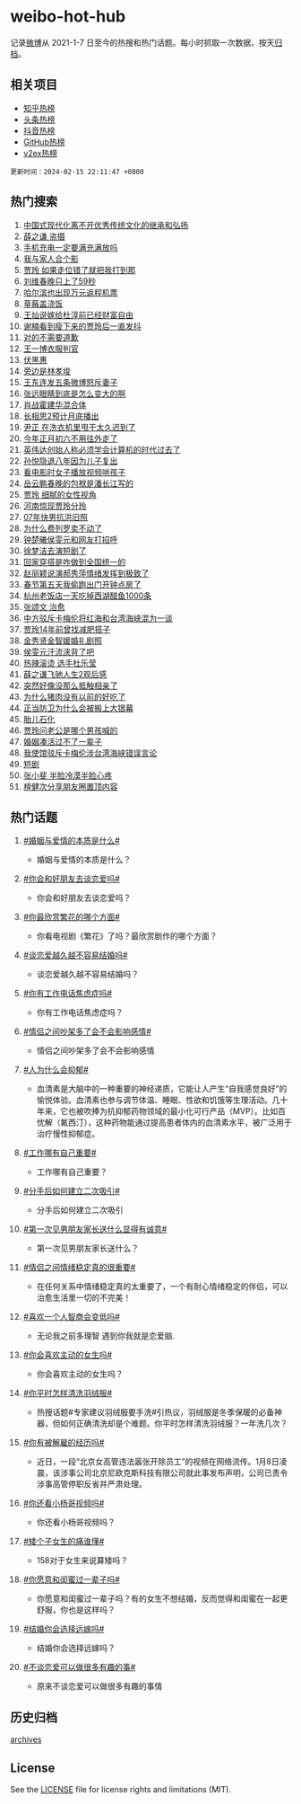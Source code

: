 # weibo-hot-hub

记录[微博](https://www.weibo.com)从 2021-1-7 日至今的热搜和热门话题。每小时抓取一次数据，按天[归档](archives)。

## 相关项目

- [知乎热榜](https://github.com/lonnyzhang423/zhihu-hot-hub)
- [头条热榜](https://github.com/lonnyzhang423/toutiao-hot-hub)
- [抖音热榜](https://github.com/lonnyzhang423/douyin-hot-hub)
- [GitHub热榜](https://github.com/lonnyzhang423/github-hot-hub)
- [v2ex热榜](https://github.com/lonnyzhang423/v2ex-hot-hub)


`更新时间：2024-02-15 22:11:47 +0800`

## 热门搜索

1. [中国式现代化离不开优秀传统文化的继承和弘扬](https://m.weibo.cn/search?containerid=100103type%3D1%26t%3D10%26q%3D%23%E4%B8%AD%E5%9B%BD%E5%BC%8F%E7%8E%B0%E4%BB%A3%E5%8C%96%E7%A6%BB%E4%B8%8D%E5%BC%80%E4%BC%98%E7%A7%80%E4%BC%A0%E7%BB%9F%E6%96%87%E5%8C%96%E7%9A%84%E7%BB%A7%E6%89%BF%E5%92%8C%E5%BC%98%E6%89%AC%23&stream_entry_id=51&isnewpage=1&extparam=seat%3D1%26pos%3D0%26dgr%3D0%26filter_type%3Drealtimehot%26c_type%3D51%26stream_entry_id%3D51%26cate%3D10103%26q%3D%2523%25E4%25B8%25AD%25E5%259B%25BD%25E5%25BC%258F%25E7%258E%25B0%25E4%25BB%25A3%25E5%258C%2596%25E7%25A6%25BB%25E4%25B8%258D%25E5%25BC%2580%25E4%25BC%2598%25E7%25A7%2580%25E4%25BC%25A0%25E7%25BB%259F%25E6%2596%2587%25E5%258C%2596%25E7%259A%2584%25E7%25BB%25A7%25E6%2589%25BF%25E5%2592%258C%25E5%25BC%2598%25E6%2589%25AC%2523%26display_time%3D1708006306%26pre_seqid%3D170800630633603275463)
1. [薛之谦 盗摄](https://m.weibo.cn/search?containerid=100103type%3D1%26t%3D10%26q%3D%E8%96%9B%E4%B9%8B%E8%B0%A6+%E7%9B%97%E6%91%84&stream_entry_id=31&isnewpage=1&extparam=seat%3D1%26band_rank%3D1%26filter_type%3Drealtimehot%26c_type%3D31%26realpos%3D1%26cate%3D5001%26lcate%3D5001%26flag%3D1%26dgr%3D0%26q%3D%25E8%2596%259B%25E4%25B9%258B%25E8%25B0%25A6%2520%25E7%259B%2597%25E6%2591%2584%26stream_entry_id%3D31%26pos%3D0%26display_time%3D1708006306%26pre_seqid%3D170800630633603275463)
1. [手机充电一定要满充满放吗](https://m.weibo.cn/search?containerid=100103type%3D1%26t%3D10%26q%3D%23%E6%89%8B%E6%9C%BA%E5%85%85%E7%94%B5%E4%B8%80%E5%AE%9A%E8%A6%81%E6%BB%A1%E5%85%85%E6%BB%A1%E6%94%BE%E5%90%97%23&stream_entry_id=31&isnewpage=1&extparam=seat%3D1%26band_rank%3D2%26filter_type%3Drealtimehot%26c_type%3D31%26realpos%3D2%26cate%3D5001%26lcate%3D5001%26flag%3D2%26dgr%3D0%26q%3D%2523%25E6%2589%258B%25E6%259C%25BA%25E5%2585%2585%25E7%2594%25B5%25E4%25B8%2580%25E5%25AE%259A%25E8%25A6%2581%25E6%25BB%25A1%25E5%2585%2585%25E6%25BB%25A1%25E6%2594%25BE%25E5%2590%2597%2523%26stream_entry_id%3D31%26pos%3D1%26display_time%3D1708006306%26pre_seqid%3D170800630633603275463)
1. [我与家人合个影](https://m.weibo.cn/search?containerid=100103type%3D1%26t%3D10%26q%3D%23%E6%88%91%E4%B8%8E%E5%AE%B6%E4%BA%BA%E5%90%88%E4%B8%AA%E5%BD%B1%23&stream_entry_id=31&isnewpage=1&extparam=seat%3D1%26band_rank%3D3%26filter_type%3Drealtimehot%26c_type%3D31%26realpos%3D3%26cate%3D5001%26lcate%3D5001%26flag%3D0%26dgr%3D0%26q%3D%2523%25E6%2588%2591%25E4%25B8%258E%25E5%25AE%25B6%25E4%25BA%25BA%25E5%2590%2588%25E4%25B8%25AA%25E5%25BD%25B1%2523%26stream_entry_id%3D31%26pos%3D2%26display_time%3D1708006306%26pre_seqid%3D170800630633603275463)
1. [贾玲 如果走位错了就把我打到那](https://m.weibo.cn/search?containerid=100103type%3D1%26t%3D10%26q%3D%E8%B4%BE%E7%8E%B2+%E5%A6%82%E6%9E%9C%E8%B5%B0%E4%BD%8D%E9%94%99%E4%BA%86%E5%B0%B1%E6%8A%8A%E6%88%91%E6%89%93%E5%88%B0%E9%82%A3&stream_entry_id=31&isnewpage=1&extparam=seat%3D1%26band_rank%3D4%26filter_type%3Drealtimehot%26c_type%3D31%26realpos%3D4%26cate%3D5001%26lcate%3D5001%26flag%3D2%26dgr%3D0%26q%3D%25E8%25B4%25BE%25E7%258E%25B2%2520%25E5%25A6%2582%25E6%259E%259C%25E8%25B5%25B0%25E4%25BD%258D%25E9%2594%2599%25E4%25BA%2586%25E5%25B0%25B1%25E6%258A%258A%25E6%2588%2591%25E6%2589%2593%25E5%2588%25B0%25E9%2582%25A3%26stream_entry_id%3D31%26pos%3D3%26display_time%3D1708006306%26pre_seqid%3D170800630633603275463)
1. [刘维春晚只上了59秒](https://m.weibo.cn/search?containerid=100103type%3D1%26t%3D10%26q%3D%23%E5%88%98%E7%BB%B4%E6%98%A5%E6%99%9A%E5%8F%AA%E4%B8%8A%E4%BA%8659%E7%A7%92%23&stream_entry_id=31&isnewpage=1&extparam=seat%3D1%26band_rank%3D5%26filter_type%3Drealtimehot%26c_type%3D31%26realpos%3D5%26cate%3D5001%26lcate%3D5001%26flag%3D1%26dgr%3D0%26q%3D%2523%25E5%2588%2598%25E7%25BB%25B4%25E6%2598%25A5%25E6%2599%259A%25E5%258F%25AA%25E4%25B8%258A%25E4%25BA%258659%25E7%25A7%2592%2523%26stream_entry_id%3D31%26pos%3D4%26display_time%3D1708006306%26pre_seqid%3D170800630633603275463)
1. [哈尔滨也出现万元返程机票](https://m.weibo.cn/search?containerid=100103type%3D1%26t%3D10%26q%3D%23%E5%93%88%E5%B0%94%E6%BB%A8%E4%B9%9F%E5%87%BA%E7%8E%B0%E4%B8%87%E5%85%83%E8%BF%94%E7%A8%8B%E6%9C%BA%E7%A5%A8%23&stream_entry_id=31&isnewpage=1&extparam=seat%3D1%26band_rank%3D6%26filter_type%3Drealtimehot%26c_type%3D31%26realpos%3D6%26cate%3D5001%26lcate%3D5001%26flag%3D1%26dgr%3D0%26q%3D%2523%25E5%2593%2588%25E5%25B0%2594%25E6%25BB%25A8%25E4%25B9%259F%25E5%2587%25BA%25E7%258E%25B0%25E4%25B8%2587%25E5%2585%2583%25E8%25BF%2594%25E7%25A8%258B%25E6%259C%25BA%25E7%25A5%25A8%2523%26stream_entry_id%3D31%26pos%3D5%26display_time%3D1708006306%26pre_seqid%3D170800630633603275463)
1. [草莓盖浇饭](https://m.weibo.cn/search?containerid=100103type%3D1%26t%3D10%26q%3D%E8%8D%89%E8%8E%93%E7%9B%96%E6%B5%87%E9%A5%AD&stream_entry_id=31&isnewpage=1&extparam=seat%3D1%26band_rank%3D7%26filter_type%3Drealtimehot%26c_type%3D31%26realpos%3D7%26cate%3D5001%26lcate%3D5001%26flag%3D1%26dgr%3D0%26q%3D%25E8%258D%2589%25E8%258E%2593%25E7%259B%2596%25E6%25B5%2587%25E9%25A5%25AD%26stream_entry_id%3D31%26pos%3D6%26display_time%3D1708006306%26pre_seqid%3D170800630633603275463)
1. [王灿说嫁给杜淳前已经财富自由](https://m.weibo.cn/search?containerid=100103type%3D1%26t%3D10%26q%3D%23%E7%8E%8B%E7%81%BF%E8%AF%B4%E5%AB%81%E7%BB%99%E6%9D%9C%E6%B7%B3%E5%89%8D%E5%B7%B2%E7%BB%8F%E8%B4%A2%E5%AF%8C%E8%87%AA%E7%94%B1%23&stream_entry_id=31&isnewpage=1&extparam=seat%3D1%26band_rank%3D8%26filter_type%3Drealtimehot%26c_type%3D31%26realpos%3D8%26cate%3D5001%26lcate%3D5001%26flag%3D2%26dgr%3D0%26q%3D%2523%25E7%258E%258B%25E7%2581%25BF%25E8%25AF%25B4%25E5%25AB%2581%25E7%25BB%2599%25E6%259D%259C%25E6%25B7%25B3%25E5%2589%258D%25E5%25B7%25B2%25E7%25BB%258F%25E8%25B4%25A2%25E5%25AF%258C%25E8%2587%25AA%25E7%2594%25B1%2523%26stream_entry_id%3D31%26pos%3D7%26display_time%3D1708006306%26pre_seqid%3D170800630633603275463)
1. [谢楠看到瘦下来的贾玲后一直发抖](https://m.weibo.cn/search?containerid=100103type%3D1%26t%3D10%26q%3D%23%E8%B0%A2%E6%A5%A0%E7%9C%8B%E5%88%B0%E7%98%A6%E4%B8%8B%E6%9D%A5%E7%9A%84%E8%B4%BE%E7%8E%B2%E5%90%8E%E4%B8%80%E7%9B%B4%E5%8F%91%E6%8A%96%23&stream_entry_id=31&isnewpage=1&extparam=seat%3D1%26band_rank%3D9%26filter_type%3Drealtimehot%26c_type%3D31%26realpos%3D9%26cate%3D5001%26lcate%3D5001%26flag%3D2%26dgr%3D0%26q%3D%2523%25E8%25B0%25A2%25E6%25A5%25A0%25E7%259C%258B%25E5%2588%25B0%25E7%2598%25A6%25E4%25B8%258B%25E6%259D%25A5%25E7%259A%2584%25E8%25B4%25BE%25E7%258E%25B2%25E5%2590%258E%25E4%25B8%2580%25E7%259B%25B4%25E5%258F%2591%25E6%258A%2596%2523%26stream_entry_id%3D31%26pos%3D8%26display_time%3D1708006306%26pre_seqid%3D170800630633603275463)
1. [对的不需要道歉](https://m.weibo.cn/search?containerid=100103type%3D1%26t%3D10%26q%3D%E5%AF%B9%E7%9A%84%E4%B8%8D%E9%9C%80%E8%A6%81%E9%81%93%E6%AD%89&stream_entry_id=31&isnewpage=1&extparam=seat%3D1%26band_rank%3D10%26filter_type%3Drealtimehot%26c_type%3D31%26realpos%3D10%26cate%3D5001%26lcate%3D5001%26flag%3D2%26dgr%3D0%26q%3D%25E5%25AF%25B9%25E7%259A%2584%25E4%25B8%258D%25E9%259C%2580%25E8%25A6%2581%25E9%2581%2593%25E6%25AD%2589%26stream_entry_id%3D31%26pos%3D9%26display_time%3D1708006306%26pre_seqid%3D170800630633603275463)
1. [王一博衣服判官](https://m.weibo.cn/search?containerid=100103type%3D1%26t%3D10%26q%3D%E7%8E%8B%E4%B8%80%E5%8D%9A%E8%A1%A3%E6%9C%8D%E5%88%A4%E5%AE%98&stream_entry_id=31&isnewpage=1&extparam=seat%3D1%26band_rank%3D11%26filter_type%3Drealtimehot%26c_type%3D31%26realpos%3D11%26cate%3D5001%26lcate%3D5001%26flag%3D1%26dgr%3D0%26q%3D%25E7%258E%258B%25E4%25B8%2580%25E5%258D%259A%25E8%25A1%25A3%25E6%259C%258D%25E5%2588%25A4%25E5%25AE%2598%26stream_entry_id%3D31%26pos%3D10%26display_time%3D1708006306%26pre_seqid%3D170800630633603275463)
1. [伏黑惠](https://m.weibo.cn/search?containerid=100103type%3D1%26t%3D10%26q%3D%E4%BC%8F%E9%BB%91%E6%83%A0&stream_entry_id=31&isnewpage=1&extparam=seat%3D1%26band_rank%3D12%26filter_type%3Drealtimehot%26c_type%3D31%26realpos%3D12%26cate%3D5001%26lcate%3D5001%26flag%3D0%26dgr%3D0%26q%3D%25E4%25BC%258F%25E9%25BB%2591%25E6%2583%25A0%26stream_entry_id%3D31%26pos%3D11%26display_time%3D1708006306%26pre_seqid%3D170800630633603275463)
1. [旁边是林孝埈](https://m.weibo.cn/search?containerid=100103type%3D1%26t%3D10%26q%3D%E6%97%81%E8%BE%B9%E6%98%AF%E6%9E%97%E5%AD%9D%E5%9F%88&stream_entry_id=31&isnewpage=1&extparam=seat%3D1%26band_rank%3D13%26filter_type%3Drealtimehot%26c_type%3D31%26realpos%3D13%26cate%3D5001%26lcate%3D5001%26flag%3D1%26dgr%3D0%26q%3D%25E6%2597%2581%25E8%25BE%25B9%25E6%2598%25AF%25E6%259E%2597%25E5%25AD%259D%25E5%259F%2588%26stream_entry_id%3D31%26pos%3D12%26display_time%3D1708006306%26pre_seqid%3D170800630633603275463)
1. [王东连发五条微博怒斥妻子](https://m.weibo.cn/search?containerid=100103type%3D1%26t%3D10%26q%3D%23%E7%8E%8B%E4%B8%9C%E8%BF%9E%E5%8F%91%E4%BA%94%E6%9D%A1%E5%BE%AE%E5%8D%9A%E6%80%92%E6%96%A5%E5%A6%BB%E5%AD%90%23&stream_entry_id=31&isnewpage=1&extparam=seat%3D1%26band_rank%3D14%26filter_type%3Drealtimehot%26c_type%3D31%26realpos%3D14%26cate%3D5001%26lcate%3D5001%26flag%3D0%26dgr%3D0%26q%3D%2523%25E7%258E%258B%25E4%25B8%259C%25E8%25BF%259E%25E5%258F%2591%25E4%25BA%2594%25E6%259D%25A1%25E5%25BE%25AE%25E5%258D%259A%25E6%2580%2592%25E6%2596%25A5%25E5%25A6%25BB%25E5%25AD%2590%2523%26stream_entry_id%3D31%26pos%3D13%26display_time%3D1708006306%26pre_seqid%3D170800630633603275463)
1. [张远眼睛到底是怎么变大的啊](https://m.weibo.cn/search?containerid=100103type%3D1%26t%3D10%26q%3D%23%E5%BC%A0%E8%BF%9C%E7%9C%BC%E7%9D%9B%E5%88%B0%E5%BA%95%E6%98%AF%E6%80%8E%E4%B9%88%E5%8F%98%E5%A4%A7%E7%9A%84%E5%95%8A%23&stream_entry_id=31&isnewpage=1&extparam=seat%3D1%26band_rank%3D15%26filter_type%3Drealtimehot%26c_type%3D31%26realpos%3D15%26cate%3D5001%26lcate%3D5001%26flag%3D0%26dgr%3D0%26q%3D%2523%25E5%25BC%25A0%25E8%25BF%259C%25E7%259C%25BC%25E7%259D%259B%25E5%2588%25B0%25E5%25BA%2595%25E6%2598%25AF%25E6%2580%258E%25E4%25B9%2588%25E5%258F%2598%25E5%25A4%25A7%25E7%259A%2584%25E5%2595%258A%2523%26stream_entry_id%3D31%26pos%3D14%26display_time%3D1708006306%26pre_seqid%3D170800630633603275463)
1. [肖战霍建华混合体](https://m.weibo.cn/search?containerid=100103type%3D1%26t%3D10%26q%3D%E8%82%96%E6%88%98%E9%9C%8D%E5%BB%BA%E5%8D%8E%E6%B7%B7%E5%90%88%E4%BD%93&stream_entry_id=31&isnewpage=1&extparam=seat%3D1%26band_rank%3D16%26filter_type%3Drealtimehot%26c_type%3D31%26realpos%3D16%26cate%3D5001%26lcate%3D5001%26flag%3D0%26dgr%3D0%26q%3D%25E8%2582%2596%25E6%2588%2598%25E9%259C%258D%25E5%25BB%25BA%25E5%258D%258E%25E6%25B7%25B7%25E5%2590%2588%25E4%25BD%2593%26stream_entry_id%3D31%26pos%3D15%26display_time%3D1708006306%26pre_seqid%3D170800630633603275463)
1. [长相思2预计月底播出](https://m.weibo.cn/search?containerid=100103type%3D1%26t%3D10%26q%3D%23%E9%95%BF%E7%9B%B8%E6%80%9D2%E9%A2%84%E8%AE%A1%E6%9C%88%E5%BA%95%E6%92%AD%E5%87%BA%23&stream_entry_id=31&isnewpage=1&extparam=seat%3D1%26band_rank%3D17%26filter_type%3Drealtimehot%26c_type%3D31%26realpos%3D17%26cate%3D5001%26lcate%3D5001%26flag%3D0%26dgr%3D0%26q%3D%2523%25E9%2595%25BF%25E7%259B%25B8%25E6%2580%259D2%25E9%25A2%2584%25E8%25AE%25A1%25E6%259C%2588%25E5%25BA%2595%25E6%2592%25AD%25E5%2587%25BA%2523%26stream_entry_id%3D31%26pos%3D16%26display_time%3D1708006306%26pre_seqid%3D170800630633603275463)
1. [尹正 在洗衣机里甩干太久迟到了](https://m.weibo.cn/search?containerid=100103type%3D1%26t%3D10%26q%3D%E5%B0%B9%E6%AD%A3+%E5%9C%A8%E6%B4%97%E8%A1%A3%E6%9C%BA%E9%87%8C%E7%94%A9%E5%B9%B2%E5%A4%AA%E4%B9%85%E8%BF%9F%E5%88%B0%E4%BA%86&stream_entry_id=31&isnewpage=1&extparam=seat%3D1%26band_rank%3D18%26filter_type%3Drealtimehot%26c_type%3D31%26realpos%3D18%26cate%3D5001%26lcate%3D5001%26flag%3D1%26dgr%3D0%26q%3D%25E5%25B0%25B9%25E6%25AD%25A3%2520%25E5%259C%25A8%25E6%25B4%2597%25E8%25A1%25A3%25E6%259C%25BA%25E9%2587%258C%25E7%2594%25A9%25E5%25B9%25B2%25E5%25A4%25AA%25E4%25B9%2585%25E8%25BF%259F%25E5%2588%25B0%25E4%25BA%2586%26stream_entry_id%3D31%26pos%3D17%26display_time%3D1708006306%26pre_seqid%3D170800630633603275463)
1. [今年正月初六不用往外走了](https://m.weibo.cn/search?containerid=100103type%3D1%26t%3D10%26q%3D%23%E4%BB%8A%E5%B9%B4%E6%AD%A3%E6%9C%88%E5%88%9D%E5%85%AD%E4%B8%8D%E7%94%A8%E5%BE%80%E5%A4%96%E8%B5%B0%E4%BA%86%23&stream_entry_id=31&isnewpage=1&extparam=seat%3D1%26band_rank%3D19%26filter_type%3Drealtimehot%26c_type%3D31%26realpos%3D19%26cate%3D5001%26lcate%3D5001%26flag%3D32768%26dgr%3D0%26q%3D%2523%25E4%25BB%258A%25E5%25B9%25B4%25E6%25AD%25A3%25E6%259C%2588%25E5%2588%259D%25E5%2585%25AD%25E4%25B8%258D%25E7%2594%25A8%25E5%25BE%2580%25E5%25A4%2596%25E8%25B5%25B0%25E4%25BA%2586%2523%26stream_entry_id%3D31%26pos%3D18%26display_time%3D1708006306%26pre_seqid%3D170800630633603275463)
1. [英伟达创始人称必须学会计算机的时代过去了](https://m.weibo.cn/search?containerid=100103type%3D1%26t%3D10%26q%3D%23%E8%8B%B1%E4%BC%9F%E8%BE%BE%E5%88%9B%E5%A7%8B%E4%BA%BA%E7%A7%B0%E5%BF%85%E9%A1%BB%E5%AD%A6%E4%BC%9A%E8%AE%A1%E7%AE%97%E6%9C%BA%E7%9A%84%E6%97%B6%E4%BB%A3%E8%BF%87%E5%8E%BB%E4%BA%86%23&stream_entry_id=31&isnewpage=1&extparam=seat%3D1%26band_rank%3D20%26filter_type%3Drealtimehot%26c_type%3D31%26realpos%3D20%26cate%3D5001%26lcate%3D5001%26flag%3D0%26dgr%3D0%26q%3D%2523%25E8%258B%25B1%25E4%25BC%259F%25E8%25BE%25BE%25E5%2588%259B%25E5%25A7%258B%25E4%25BA%25BA%25E7%25A7%25B0%25E5%25BF%2585%25E9%25A1%25BB%25E5%25AD%25A6%25E4%25BC%259A%25E8%25AE%25A1%25E7%25AE%2597%25E6%259C%25BA%25E7%259A%2584%25E6%2597%25B6%25E4%25BB%25A3%25E8%25BF%2587%25E5%258E%25BB%25E4%25BA%2586%2523%26stream_entry_id%3D31%26pos%3D19%26display_time%3D1708006306%26pre_seqid%3D170800630633603275463)
1. [孙悦隐退八年因为儿子复出](https://m.weibo.cn/search?containerid=100103type%3D1%26t%3D10%26q%3D%23%E5%AD%99%E6%82%A6%E9%9A%90%E9%80%80%E5%85%AB%E5%B9%B4%E5%9B%A0%E4%B8%BA%E5%84%BF%E5%AD%90%E5%A4%8D%E5%87%BA%23&stream_entry_id=31&isnewpage=1&extparam=seat%3D1%26band_rank%3D21%26filter_type%3Drealtimehot%26c_type%3D31%26realpos%3D21%26cate%3D5001%26lcate%3D5001%26flag%3D1%26dgr%3D0%26q%3D%2523%25E5%25AD%2599%25E6%2582%25A6%25E9%259A%2590%25E9%2580%2580%25E5%2585%25AB%25E5%25B9%25B4%25E5%259B%25A0%25E4%25B8%25BA%25E5%2584%25BF%25E5%25AD%2590%25E5%25A4%258D%25E5%2587%25BA%2523%26stream_entry_id%3D31%26pos%3D20%26display_time%3D1708006306%26pre_seqid%3D170800630633603275463)
1. [看电影时女子播放视频哄孩子](https://m.weibo.cn/search?containerid=100103type%3D1%26t%3D10%26q%3D%23%E7%9C%8B%E7%94%B5%E5%BD%B1%E6%97%B6%E5%A5%B3%E5%AD%90%E6%92%AD%E6%94%BE%E8%A7%86%E9%A2%91%E5%93%84%E5%AD%A9%E5%AD%90%23&stream_entry_id=31&isnewpage=1&extparam=seat%3D1%26band_rank%3D22%26filter_type%3Drealtimehot%26c_type%3D31%26realpos%3D22%26cate%3D5001%26lcate%3D5001%26flag%3D1%26dgr%3D0%26q%3D%2523%25E7%259C%258B%25E7%2594%25B5%25E5%25BD%25B1%25E6%2597%25B6%25E5%25A5%25B3%25E5%25AD%2590%25E6%2592%25AD%25E6%2594%25BE%25E8%25A7%2586%25E9%25A2%2591%25E5%2593%2584%25E5%25AD%25A9%25E5%25AD%2590%2523%26stream_entry_id%3D31%26pos%3D21%26display_time%3D1708006306%26pre_seqid%3D170800630633603275463)
1. [岳云鹏春晚的包袱是潘长江写的](https://m.weibo.cn/search?containerid=100103type%3D1%26t%3D10%26q%3D%23%E5%B2%B3%E4%BA%91%E9%B9%8F%E6%98%A5%E6%99%9A%E7%9A%84%E5%8C%85%E8%A2%B1%E6%98%AF%E6%BD%98%E9%95%BF%E6%B1%9F%E5%86%99%E7%9A%84%23&stream_entry_id=31&isnewpage=1&extparam=seat%3D1%26band_rank%3D23%26filter_type%3Drealtimehot%26c_type%3D31%26realpos%3D23%26cate%3D5001%26lcate%3D5001%26flag%3D1%26dgr%3D0%26q%3D%2523%25E5%25B2%25B3%25E4%25BA%2591%25E9%25B9%258F%25E6%2598%25A5%25E6%2599%259A%25E7%259A%2584%25E5%258C%2585%25E8%25A2%25B1%25E6%2598%25AF%25E6%25BD%2598%25E9%2595%25BF%25E6%25B1%259F%25E5%2586%2599%25E7%259A%2584%2523%26stream_entry_id%3D31%26pos%3D22%26display_time%3D1708006306%26pre_seqid%3D170800630633603275463)
1. [贾玲 细腻的女性视角](https://m.weibo.cn/search?containerid=100103type%3D1%26t%3D10%26q%3D%E8%B4%BE%E7%8E%B2+%E7%BB%86%E8%85%BB%E7%9A%84%E5%A5%B3%E6%80%A7%E8%A7%86%E8%A7%92&stream_entry_id=31&isnewpage=1&extparam=seat%3D1%26band_rank%3D24%26filter_type%3Drealtimehot%26c_type%3D31%26realpos%3D24%26cate%3D5001%26lcate%3D5001%26flag%3D0%26dgr%3D0%26q%3D%25E8%25B4%25BE%25E7%258E%25B2%2520%25E7%25BB%2586%25E8%2585%25BB%25E7%259A%2584%25E5%25A5%25B3%25E6%2580%25A7%25E8%25A7%2586%25E8%25A7%2592%26stream_entry_id%3D31%26pos%3D23%26display_time%3D1708006306%26pre_seqid%3D170800630633603275463)
1. [河南惊现贾玲分玲](https://m.weibo.cn/search?containerid=100103type%3D1%26t%3D10%26q%3D%23%E6%B2%B3%E5%8D%97%E6%83%8A%E7%8E%B0%E8%B4%BE%E7%8E%B2%E5%88%86%E7%8E%B2%23&stream_entry_id=31&isnewpage=1&extparam=seat%3D1%26band_rank%3D25%26filter_type%3Drealtimehot%26c_type%3D31%26realpos%3D25%26cate%3D5001%26lcate%3D5001%26flag%3D0%26dgr%3D0%26q%3D%2523%25E6%25B2%25B3%25E5%258D%2597%25E6%2583%258A%25E7%258E%25B0%25E8%25B4%25BE%25E7%258E%25B2%25E5%2588%2586%25E7%258E%25B2%2523%26stream_entry_id%3D31%26pos%3D24%26display_time%3D1708006306%26pre_seqid%3D170800630633603275463)
1. [07年快男抗洪旧照](https://m.weibo.cn/search?containerid=100103type%3D1%26t%3D10%26q%3D07%E5%B9%B4%E5%BF%AB%E7%94%B7%E6%8A%97%E6%B4%AA%E6%97%A7%E7%85%A7&stream_entry_id=31&isnewpage=1&extparam=seat%3D1%26band_rank%3D26%26filter_type%3Drealtimehot%26c_type%3D31%26realpos%3D26%26cate%3D5001%26lcate%3D5001%26flag%3D0%26dgr%3D0%26q%3D07%25E5%25B9%25B4%25E5%25BF%25AB%25E7%2594%25B7%25E6%258A%2597%25E6%25B4%25AA%25E6%2597%25A7%25E7%2585%25A7%26stream_entry_id%3D31%26pos%3D25%26display_time%3D1708006306%26pre_seqid%3D170800630633603275463)
1. [为什么费列罗卖不动了](https://m.weibo.cn/search?containerid=100103type%3D1%26t%3D10%26q%3D%23%E4%B8%BA%E4%BB%80%E4%B9%88%E8%B4%B9%E5%88%97%E7%BD%97%E5%8D%96%E4%B8%8D%E5%8A%A8%E4%BA%86%23&stream_entry_id=31&isnewpage=1&extparam=seat%3D1%26band_rank%3D27%26filter_type%3Drealtimehot%26c_type%3D31%26realpos%3D27%26cate%3D5001%26lcate%3D5001%26flag%3D1%26dgr%3D0%26q%3D%2523%25E4%25B8%25BA%25E4%25BB%2580%25E4%25B9%2588%25E8%25B4%25B9%25E5%2588%2597%25E7%25BD%2597%25E5%258D%2596%25E4%25B8%258D%25E5%258A%25A8%25E4%25BA%2586%2523%26stream_entry_id%3D31%26pos%3D26%26display_time%3D1708006306%26pre_seqid%3D170800630633603275463)
1. [钟楚曦侯雯元和网友打招呼](https://m.weibo.cn/search?containerid=100103type%3D1%26t%3D10%26q%3D%23%E9%92%9F%E6%A5%9A%E6%9B%A6%E4%BE%AF%E9%9B%AF%E5%85%83%E5%92%8C%E7%BD%91%E5%8F%8B%E6%89%93%E6%8B%9B%E5%91%BC%23&stream_entry_id=31&isnewpage=1&extparam=seat%3D1%26band_rank%3D28%26filter_type%3Drealtimehot%26c_type%3D31%26realpos%3D28%26cate%3D5001%26lcate%3D5001%26flag%3D0%26dgr%3D0%26q%3D%2523%25E9%2592%259F%25E6%25A5%259A%25E6%259B%25A6%25E4%25BE%25AF%25E9%259B%25AF%25E5%2585%2583%25E5%2592%258C%25E7%25BD%2591%25E5%258F%258B%25E6%2589%2593%25E6%258B%259B%25E5%2591%25BC%2523%26stream_entry_id%3D31%26pos%3D27%26display_time%3D1708006306%26pre_seqid%3D170800630633603275463)
1. [徐梦洁去演短剧了](https://m.weibo.cn/search?containerid=100103type%3D1%26t%3D10%26q%3D%23%E5%BE%90%E6%A2%A6%E6%B4%81%E5%8E%BB%E6%BC%94%E7%9F%AD%E5%89%A7%E4%BA%86%23&stream_entry_id=31&isnewpage=1&extparam=seat%3D1%26band_rank%3D29%26filter_type%3Drealtimehot%26c_type%3D31%26realpos%3D29%26cate%3D5001%26lcate%3D5001%26flag%3D0%26dgr%3D0%26q%3D%2523%25E5%25BE%2590%25E6%25A2%25A6%25E6%25B4%2581%25E5%258E%25BB%25E6%25BC%2594%25E7%259F%25AD%25E5%2589%25A7%25E4%25BA%2586%2523%26stream_entry_id%3D31%26pos%3D28%26display_time%3D1708006306%26pre_seqid%3D170800630633603275463)
1. [回家穿搭是咋做到全国统一的](https://m.weibo.cn/search?containerid=100103type%3D1%26t%3D10%26q%3D%23%E5%9B%9E%E5%AE%B6%E7%A9%BF%E6%90%AD%E6%98%AF%E5%92%8B%E5%81%9A%E5%88%B0%E5%85%A8%E5%9B%BD%E7%BB%9F%E4%B8%80%E7%9A%84%23&stream_entry_id=31&isnewpage=1&extparam=seat%3D1%26band_rank%3D30%26filter_type%3Drealtimehot%26c_type%3D31%26realpos%3D30%26cate%3D5001%26lcate%3D5001%26flag%3D1%26dgr%3D0%26q%3D%2523%25E5%259B%259E%25E5%25AE%25B6%25E7%25A9%25BF%25E6%2590%25AD%25E6%2598%25AF%25E5%2592%258B%25E5%2581%259A%25E5%2588%25B0%25E5%2585%25A8%25E5%259B%25BD%25E7%25BB%259F%25E4%25B8%2580%25E7%259A%2584%2523%26stream_entry_id%3D31%26pos%3D29%26display_time%3D1708006306%26pre_seqid%3D170800630633603275463)
1. [赵丽颖说演郝秀萍情绪发挥到极致了](https://m.weibo.cn/search?containerid=100103type%3D1%26t%3D10%26q%3D%23%E8%B5%B5%E4%B8%BD%E9%A2%96%E8%AF%B4%E6%BC%94%E9%83%9D%E7%A7%80%E8%90%8D%E6%83%85%E7%BB%AA%E5%8F%91%E6%8C%A5%E5%88%B0%E6%9E%81%E8%87%B4%E4%BA%86%23&stream_entry_id=31&isnewpage=1&extparam=seat%3D1%26band_rank%3D31%26filter_type%3Drealtimehot%26c_type%3D31%26realpos%3D31%26cate%3D5001%26lcate%3D5001%26flag%3D1%26dgr%3D0%26q%3D%2523%25E8%25B5%25B5%25E4%25B8%25BD%25E9%25A2%2596%25E8%25AF%25B4%25E6%25BC%2594%25E9%2583%259D%25E7%25A7%2580%25E8%2590%258D%25E6%2583%2585%25E7%25BB%25AA%25E5%258F%2591%25E6%258C%25A5%25E5%2588%25B0%25E6%259E%2581%25E8%2587%25B4%25E4%25BA%2586%2523%26stream_entry_id%3D31%26pos%3D30%26display_time%3D1708006306%26pre_seqid%3D170800630633603275463)
1. [春节第五天我偷跑出门开钟点房了](https://m.weibo.cn/search?containerid=100103type%3D1%26t%3D10%26q%3D%23%E6%98%A5%E8%8A%82%E7%AC%AC%E4%BA%94%E5%A4%A9%E6%88%91%E5%81%B7%E8%B7%91%E5%87%BA%E9%97%A8%E5%BC%80%E9%92%9F%E7%82%B9%E6%88%BF%E4%BA%86%23&stream_entry_id=31&isnewpage=1&extparam=seat%3D1%26band_rank%3D32%26filter_type%3Drealtimehot%26c_type%3D31%26realpos%3D32%26cate%3D5001%26lcate%3D5001%26flag%3D1%26dgr%3D0%26q%3D%2523%25E6%2598%25A5%25E8%258A%2582%25E7%25AC%25AC%25E4%25BA%2594%25E5%25A4%25A9%25E6%2588%2591%25E5%2581%25B7%25E8%25B7%2591%25E5%2587%25BA%25E9%2597%25A8%25E5%25BC%2580%25E9%2592%259F%25E7%2582%25B9%25E6%2588%25BF%25E4%25BA%2586%2523%26stream_entry_id%3D31%26pos%3D31%26display_time%3D1708006306%26pre_seqid%3D170800630633603275463)
1. [杭州老饭店一天吃掉西湖醋鱼1000条](https://m.weibo.cn/search?containerid=100103type%3D1%26t%3D10%26q%3D%23%E6%9D%AD%E5%B7%9E%E8%80%81%E9%A5%AD%E5%BA%97%E4%B8%80%E5%A4%A9%E5%90%83%E6%8E%89%E8%A5%BF%E6%B9%96%E9%86%8B%E9%B1%BC1000%E6%9D%A1%23&stream_entry_id=31&isnewpage=1&extparam=seat%3D1%26band_rank%3D33%26filter_type%3Drealtimehot%26c_type%3D31%26realpos%3D33%26cate%3D5001%26lcate%3D5001%26flag%3D1%26dgr%3D0%26q%3D%2523%25E6%259D%25AD%25E5%25B7%259E%25E8%2580%2581%25E9%25A5%25AD%25E5%25BA%2597%25E4%25B8%2580%25E5%25A4%25A9%25E5%2590%2583%25E6%258E%2589%25E8%25A5%25BF%25E6%25B9%2596%25E9%2586%258B%25E9%25B1%25BC1000%25E6%259D%25A1%2523%26stream_entry_id%3D31%26pos%3D32%26display_time%3D1708006306%26pre_seqid%3D170800630633603275463)
1. [张颂文 治愈](https://m.weibo.cn/search?containerid=100103type%3D1%26t%3D10%26q%3D%E5%BC%A0%E9%A2%82%E6%96%87+%E6%B2%BB%E6%84%88&stream_entry_id=31&isnewpage=1&extparam=seat%3D1%26band_rank%3D34%26filter_type%3Drealtimehot%26c_type%3D31%26realpos%3D34%26cate%3D5001%26lcate%3D5001%26flag%3D1%26dgr%3D0%26q%3D%25E5%25BC%25A0%25E9%25A2%2582%25E6%2596%2587%2520%25E6%25B2%25BB%25E6%2584%2588%26stream_entry_id%3D31%26pos%3D33%26display_time%3D1708006306%26pre_seqid%3D170800630633603275463)
1. [中方驳斥卡梅伦将红海和台湾海峡混为一谈](https://m.weibo.cn/search?containerid=100103type%3D1%26t%3D10%26q%3D%E4%B8%AD%E6%96%B9%E9%A9%B3%E6%96%A5%E5%8D%A1%E6%A2%85%E4%BC%A6%E5%B0%86%E7%BA%A2%E6%B5%B7%E5%92%8C%E5%8F%B0%E6%B9%BE%E6%B5%B7%E5%B3%A1%E6%B7%B7%E4%B8%BA%E4%B8%80%E8%B0%88&stream_entry_id=31&isnewpage=1&extparam=seat%3D1%26band_rank%3D35%26filter_type%3Drealtimehot%26c_type%3D31%26realpos%3D35%26cate%3D5001%26lcate%3D5001%26flag%3D1%26dgr%3D0%26q%3D%25E4%25B8%25AD%25E6%2596%25B9%25E9%25A9%25B3%25E6%2596%25A5%25E5%258D%25A1%25E6%25A2%2585%25E4%25BC%25A6%25E5%25B0%2586%25E7%25BA%25A2%25E6%25B5%25B7%25E5%2592%258C%25E5%258F%25B0%25E6%25B9%25BE%25E6%25B5%25B7%25E5%25B3%25A1%25E6%25B7%25B7%25E4%25B8%25BA%25E4%25B8%2580%25E8%25B0%2588%26stream_entry_id%3D31%26pos%3D34%26display_time%3D1708006306%26pre_seqid%3D170800630633603275463)
1. [贾玲14年前曾找减肥搭子](https://m.weibo.cn/search?containerid=100103type%3D1%26t%3D10%26q%3D%23%E8%B4%BE%E7%8E%B214%E5%B9%B4%E5%89%8D%E6%9B%BE%E6%89%BE%E5%87%8F%E8%82%A5%E6%90%AD%E5%AD%90%23&stream_entry_id=31&isnewpage=1&extparam=seat%3D1%26band_rank%3D36%26filter_type%3Drealtimehot%26c_type%3D31%26realpos%3D36%26cate%3D5001%26lcate%3D5001%26flag%3D0%26dgr%3D0%26q%3D%2523%25E8%25B4%25BE%25E7%258E%25B214%25E5%25B9%25B4%25E5%2589%258D%25E6%259B%25BE%25E6%2589%25BE%25E5%2587%258F%25E8%2582%25A5%25E6%2590%25AD%25E5%25AD%2590%2523%26stream_entry_id%3D31%26pos%3D35%26display_time%3D1708006306%26pre_seqid%3D170800630633603275463)
1. [金秀贤金智媛婚礼剧照](https://m.weibo.cn/search?containerid=100103type%3D1%26t%3D10%26q%3D%23%E9%87%91%E7%A7%80%E8%B4%A4%E9%87%91%E6%99%BA%E5%AA%9B%E5%A9%9A%E7%A4%BC%E5%89%A7%E7%85%A7%23&stream_entry_id=31&isnewpage=1&extparam=seat%3D1%26band_rank%3D37%26filter_type%3Drealtimehot%26c_type%3D31%26realpos%3D37%26cate%3D5001%26lcate%3D5001%26flag%3D0%26dgr%3D0%26q%3D%2523%25E9%2587%2591%25E7%25A7%2580%25E8%25B4%25A4%25E9%2587%2591%25E6%2599%25BA%25E5%25AA%259B%25E5%25A9%259A%25E7%25A4%25BC%25E5%2589%25A7%25E7%2585%25A7%2523%26stream_entry_id%3D31%26pos%3D36%26display_time%3D1708006306%26pre_seqid%3D170800630633603275463)
1. [侯雯元汗流浃背了吧](https://m.weibo.cn/search?containerid=100103type%3D1%26t%3D10%26q%3D%23%E4%BE%AF%E9%9B%AF%E5%85%83%E6%B1%97%E6%B5%81%E6%B5%83%E8%83%8C%E4%BA%86%E5%90%A7%23&stream_entry_id=31&isnewpage=1&extparam=seat%3D1%26band_rank%3D38%26filter_type%3Drealtimehot%26c_type%3D31%26realpos%3D38%26cate%3D5001%26lcate%3D5001%26flag%3D0%26dgr%3D0%26q%3D%2523%25E4%25BE%25AF%25E9%259B%25AF%25E5%2585%2583%25E6%25B1%2597%25E6%25B5%2581%25E6%25B5%2583%25E8%2583%258C%25E4%25BA%2586%25E5%2590%25A7%2523%26stream_entry_id%3D31%26pos%3D37%26display_time%3D1708006306%26pre_seqid%3D170800630633603275463)
1. [热辣滚烫 选手杜乐莹](https://m.weibo.cn/search?containerid=100103type%3D1%26t%3D10%26q%3D%E7%83%AD%E8%BE%A3%E6%BB%9A%E7%83%AB+%E9%80%89%E6%89%8B%E6%9D%9C%E4%B9%90%E8%8E%B9&stream_entry_id=31&isnewpage=1&extparam=seat%3D1%26band_rank%3D39%26filter_type%3Drealtimehot%26c_type%3D31%26realpos%3D39%26cate%3D5001%26lcate%3D5001%26flag%3D1%26dgr%3D0%26q%3D%25E7%2583%25AD%25E8%25BE%25A3%25E6%25BB%259A%25E7%2583%25AB%2520%25E9%2580%2589%25E6%2589%258B%25E6%259D%259C%25E4%25B9%2590%25E8%258E%25B9%26stream_entry_id%3D31%26pos%3D38%26display_time%3D1708006306%26pre_seqid%3D170800630633603275463)
1. [薛之谦飞驰人生2观后感](https://m.weibo.cn/search?containerid=100103type%3D1%26t%3D10%26q%3D%23%E8%96%9B%E4%B9%8B%E8%B0%A6%E9%A3%9E%E9%A9%B0%E4%BA%BA%E7%94%9F2%E8%A7%82%E5%90%8E%E6%84%9F%23&stream_entry_id=31&isnewpage=1&extparam=seat%3D1%26band_rank%3D40%26filter_type%3Drealtimehot%26c_type%3D31%26realpos%3D40%26cate%3D5001%26lcate%3D5001%26flag%3D0%26dgr%3D0%26q%3D%2523%25E8%2596%259B%25E4%25B9%258B%25E8%25B0%25A6%25E9%25A3%259E%25E9%25A9%25B0%25E4%25BA%25BA%25E7%2594%259F2%25E8%25A7%2582%25E5%2590%258E%25E6%2584%259F%2523%26stream_entry_id%3D31%26pos%3D39%26display_time%3D1708006306%26pre_seqid%3D170800630633603275463)
1. [突然好像没那么抵触相亲了](https://m.weibo.cn/search?containerid=100103type%3D1%26t%3D10%26q%3D%23%E7%AA%81%E7%84%B6%E5%A5%BD%E5%83%8F%E6%B2%A1%E9%82%A3%E4%B9%88%E6%8A%B5%E8%A7%A6%E7%9B%B8%E4%BA%B2%E4%BA%86%23&stream_entry_id=31&isnewpage=1&extparam=seat%3D1%26band_rank%3D41%26filter_type%3Drealtimehot%26c_type%3D31%26realpos%3D41%26cate%3D5001%26lcate%3D5001%26flag%3D0%26dgr%3D0%26q%3D%2523%25E7%25AA%2581%25E7%2584%25B6%25E5%25A5%25BD%25E5%2583%258F%25E6%25B2%25A1%25E9%2582%25A3%25E4%25B9%2588%25E6%258A%25B5%25E8%25A7%25A6%25E7%259B%25B8%25E4%25BA%25B2%25E4%25BA%2586%2523%26stream_entry_id%3D31%26pos%3D40%26display_time%3D1708006306%26pre_seqid%3D170800630633603275463)
1. [为什么猪肉没有以前的好吃了](https://m.weibo.cn/search?containerid=100103type%3D1%26t%3D10%26q%3D%23%E4%B8%BA%E4%BB%80%E4%B9%88%E7%8C%AA%E8%82%89%E6%B2%A1%E6%9C%89%E4%BB%A5%E5%89%8D%E7%9A%84%E5%A5%BD%E5%90%83%E4%BA%86%23&stream_entry_id=31&isnewpage=1&extparam=seat%3D1%26band_rank%3D42%26filter_type%3Drealtimehot%26c_type%3D31%26realpos%3D42%26cate%3D5001%26lcate%3D5001%26flag%3D1%26dgr%3D0%26q%3D%2523%25E4%25B8%25BA%25E4%25BB%2580%25E4%25B9%2588%25E7%258C%25AA%25E8%2582%2589%25E6%25B2%25A1%25E6%259C%2589%25E4%25BB%25A5%25E5%2589%258D%25E7%259A%2584%25E5%25A5%25BD%25E5%2590%2583%25E4%25BA%2586%2523%26stream_entry_id%3D31%26pos%3D41%26display_time%3D1708006306%26pre_seqid%3D170800630633603275463)
1. [正当防卫为什么会被搬上大银幕](https://m.weibo.cn/search?containerid=100103type%3D1%26t%3D10%26q%3D%23%E6%AD%A3%E5%BD%93%E9%98%B2%E5%8D%AB%E4%B8%BA%E4%BB%80%E4%B9%88%E4%BC%9A%E8%A2%AB%E6%90%AC%E4%B8%8A%E5%A4%A7%E9%93%B6%E5%B9%95%23&stream_entry_id=31&isnewpage=1&extparam=seat%3D1%26band_rank%3D43%26filter_type%3Drealtimehot%26c_type%3D31%26realpos%3D43%26cate%3D5001%26lcate%3D5001%26flag%3D0%26dgr%3D0%26q%3D%2523%25E6%25AD%25A3%25E5%25BD%2593%25E9%2598%25B2%25E5%258D%25AB%25E4%25B8%25BA%25E4%25BB%2580%25E4%25B9%2588%25E4%25BC%259A%25E8%25A2%25AB%25E6%2590%25AC%25E4%25B8%258A%25E5%25A4%25A7%25E9%2593%25B6%25E5%25B9%2595%2523%26stream_entry_id%3D31%26pos%3D42%26display_time%3D1708006306%26pre_seqid%3D170800630633603275463)
1. [胎儿石化](https://m.weibo.cn/search?containerid=100103type%3D1%26t%3D10%26q%3D%E8%83%8E%E5%84%BF%E7%9F%B3%E5%8C%96&stream_entry_id=31&isnewpage=1&extparam=seat%3D1%26band_rank%3D44%26filter_type%3Drealtimehot%26c_type%3D31%26realpos%3D44%26cate%3D5001%26lcate%3D5001%26flag%3D0%26dgr%3D0%26q%3D%25E8%2583%258E%25E5%2584%25BF%25E7%259F%25B3%25E5%258C%2596%26stream_entry_id%3D31%26pos%3D43%26display_time%3D1708006306%26pre_seqid%3D170800630633603275463)
1. [贾玲问老公是哪个男孩喊的](https://m.weibo.cn/search?containerid=100103type%3D1%26t%3D10%26q%3D%23%E8%B4%BE%E7%8E%B2%E9%97%AE%E8%80%81%E5%85%AC%E6%98%AF%E5%93%AA%E4%B8%AA%E7%94%B7%E5%AD%A9%E5%96%8A%E7%9A%84%23&stream_entry_id=31&isnewpage=1&extparam=seat%3D1%26band_rank%3D45%26filter_type%3Drealtimehot%26c_type%3D31%26realpos%3D45%26cate%3D5001%26lcate%3D5001%26flag%3D0%26dgr%3D0%26q%3D%2523%25E8%25B4%25BE%25E7%258E%25B2%25E9%2597%25AE%25E8%2580%2581%25E5%2585%25AC%25E6%2598%25AF%25E5%2593%25AA%25E4%25B8%25AA%25E7%2594%25B7%25E5%25AD%25A9%25E5%2596%258A%25E7%259A%2584%2523%26stream_entry_id%3D31%26pos%3D44%26display_time%3D1708006306%26pre_seqid%3D170800630633603275463)
1. [婚姻凑活过不了一辈子](https://m.weibo.cn/search?containerid=100103type%3D1%26t%3D10%26q%3D%E5%A9%9A%E5%A7%BB%E5%87%91%E6%B4%BB%E8%BF%87%E4%B8%8D%E4%BA%86%E4%B8%80%E8%BE%88%E5%AD%90&stream_entry_id=31&isnewpage=1&extparam=seat%3D1%26band_rank%3D46%26filter_type%3Drealtimehot%26c_type%3D31%26realpos%3D46%26cate%3D5001%26lcate%3D5001%26flag%3D0%26dgr%3D0%26q%3D%25E5%25A9%259A%25E5%25A7%25BB%25E5%2587%2591%25E6%25B4%25BB%25E8%25BF%2587%25E4%25B8%258D%25E4%25BA%2586%25E4%25B8%2580%25E8%25BE%2588%25E5%25AD%2590%26stream_entry_id%3D31%26pos%3D45%26display_time%3D1708006306%26pre_seqid%3D170800630633603275463)
1. [我使馆驳斥卡梅伦涉台湾海峡错误言论](https://m.weibo.cn/search?containerid=100103type%3D1%26t%3D10%26q%3D%23%E6%88%91%E4%BD%BF%E9%A6%86%E9%A9%B3%E6%96%A5%E5%8D%A1%E6%A2%85%E4%BC%A6%E6%B6%89%E5%8F%B0%E6%B9%BE%E6%B5%B7%E5%B3%A1%E9%94%99%E8%AF%AF%E8%A8%80%E8%AE%BA%23&stream_entry_id=31&isnewpage=1&extparam=seat%3D1%26band_rank%3D47%26filter_type%3Drealtimehot%26c_type%3D31%26realpos%3D47%26cate%3D5001%26lcate%3D5001%26flag%3D1%26dgr%3D0%26q%3D%2523%25E6%2588%2591%25E4%25BD%25BF%25E9%25A6%2586%25E9%25A9%25B3%25E6%2596%25A5%25E5%258D%25A1%25E6%25A2%2585%25E4%25BC%25A6%25E6%25B6%2589%25E5%258F%25B0%25E6%25B9%25BE%25E6%25B5%25B7%25E5%25B3%25A1%25E9%2594%2599%25E8%25AF%25AF%25E8%25A8%2580%25E8%25AE%25BA%2523%26stream_entry_id%3D31%26pos%3D46%26display_time%3D1708006306%26pre_seqid%3D170800630633603275463)
1. [短剧](https://m.weibo.cn/search?containerid=100103type%3D1%26t%3D10%26q%3D%E7%9F%AD%E5%89%A7&stream_entry_id=31&isnewpage=1&extparam=seat%3D1%26band_rank%3D48%26filter_type%3Drealtimehot%26c_type%3D31%26realpos%3D48%26cate%3D5001%26lcate%3D5001%26flag%3D0%26dgr%3D0%26q%3D%25E7%259F%25AD%25E5%2589%25A7%26stream_entry_id%3D31%26pos%3D47%26display_time%3D1708006306%26pre_seqid%3D170800630633603275463)
1. [张小斐 半脸冷漠半脸心疼](https://m.weibo.cn/search?containerid=100103type%3D1%26t%3D10%26q%3D%E5%BC%A0%E5%B0%8F%E6%96%90+%E5%8D%8A%E8%84%B8%E5%86%B7%E6%BC%A0%E5%8D%8A%E8%84%B8%E5%BF%83%E7%96%BC&stream_entry_id=31&isnewpage=1&extparam=seat%3D1%26band_rank%3D49%26filter_type%3Drealtimehot%26c_type%3D31%26realpos%3D49%26cate%3D5001%26lcate%3D5001%26flag%3D0%26dgr%3D0%26q%3D%25E5%25BC%25A0%25E5%25B0%258F%25E6%2596%2590%2520%25E5%258D%258A%25E8%2584%25B8%25E5%2586%25B7%25E6%25BC%25A0%25E5%258D%258A%25E8%2584%25B8%25E5%25BF%2583%25E7%2596%25BC%26stream_entry_id%3D31%26pos%3D48%26display_time%3D1708006306%26pre_seqid%3D170800630633603275463)
1. [檀健次分享朋友圈置顶内容](https://m.weibo.cn/search?containerid=100103type%3D1%26t%3D10%26q%3D%23%E6%AA%80%E5%81%A5%E6%AC%A1%E5%88%86%E4%BA%AB%E6%9C%8B%E5%8F%8B%E5%9C%88%E7%BD%AE%E9%A1%B6%E5%86%85%E5%AE%B9%23&stream_entry_id=31&isnewpage=1&extparam=seat%3D1%26band_rank%3D50%26filter_type%3Drealtimehot%26c_type%3D31%26realpos%3D50%26cate%3D5001%26lcate%3D5001%26flag%3D0%26dgr%3D0%26q%3D%2523%25E6%25AA%2580%25E5%2581%25A5%25E6%25AC%25A1%25E5%2588%2586%25E4%25BA%25AB%25E6%259C%258B%25E5%258F%258B%25E5%259C%2588%25E7%25BD%25AE%25E9%25A1%25B6%25E5%2586%2585%25E5%25AE%25B9%2523%26stream_entry_id%3D31%26pos%3D49%26display_time%3D1708006306%26pre_seqid%3D170800630633603275463)

## 热门话题

1. [#婚姻与爱情的本质是什么#](https://m.weibo.cn/search?containerid=231522type%3D1%26t%3D10%26q%3D%23%E5%A9%9A%E5%A7%BB%E4%B8%8E%E7%88%B1%E6%83%85%E7%9A%84%E6%9C%AC%E8%B4%A8%E6%98%AF%E4%BB%80%E4%B9%88%23&stream_entry_id=128&isnewpage=1&extparam=seat%3D1%26pos%3D1-0-0%26dgr%3D0%26c_type%3D128%26unitid%3D1704881162756%26cate%3D5004%26lcate%3D5004%26display_time%3D1708006307%26pre_seqid%3D17080063076800055641)
    - 婚姻与爱情的本质是什么？

1. [#你会和好朋友去谈恋爱吗#](https://m.weibo.cn/search?containerid=231522type%3D1%26t%3D10%26q%3D%23%E4%BD%A0%E4%BC%9A%E5%92%8C%E5%A5%BD%E6%9C%8B%E5%8F%8B%E5%8E%BB%E8%B0%88%E6%81%8B%E7%88%B1%E5%90%97%23&stream_entry_id=128&isnewpage=1&extparam=seat%3D1%26pos%3D1-0-1%26dgr%3D0%26c_type%3D128%26unitid%3D1704849959446%26cate%3D5004%26lcate%3D5004%26display_time%3D1708006307%26pre_seqid%3D17080063076800055641)
    - 你会和好朋友去谈恋爱吗？

1. [#你最欣赏繁花的哪个方面#](https://m.weibo.cn/search?containerid=231522type%3D1%26t%3D10%26q%3D%23%E4%BD%A0%E6%9C%80%E6%AC%A3%E8%B5%8F%E7%B9%81%E8%8A%B1%E7%9A%84%E5%93%AA%E4%B8%AA%E6%96%B9%E9%9D%A2%23&stream_entry_id=128&isnewpage=1&extparam=seat%3D1%26pos%3D1-0-2%26dgr%3D0%26c_type%3D128%26unitid%3D1704872158127%26cate%3D5004%26lcate%3D5004%26display_time%3D1708006307%26pre_seqid%3D17080063076800055641)
    - 你看电视剧《繁花》了吗？最欣赏剧作的哪个方面？

1. [#谈恋爱越久越不容易结婚吗#](https://m.weibo.cn/search?containerid=231522type%3D1%26t%3D10%26q%3D%23%E8%B0%88%E6%81%8B%E7%88%B1%E8%B6%8A%E4%B9%85%E8%B6%8A%E4%B8%8D%E5%AE%B9%E6%98%93%E7%BB%93%E5%A9%9A%E5%90%97%23&stream_entry_id=128&isnewpage=1&extparam=seat%3D1%26pos%3D1-0-3%26dgr%3D0%26c_type%3D128%26unitid%3D1704871559387%26cate%3D5004%26lcate%3D5004%26display_time%3D1708006307%26pre_seqid%3D17080063076800055641)
    - 谈恋爱越久越不容易结婚吗？

1. [#你有工作电话焦虑症吗#](https://m.weibo.cn/search?containerid=231522type%3D1%26t%3D10%26q%3D%23%E4%BD%A0%E6%9C%89%E5%B7%A5%E4%BD%9C%E7%94%B5%E8%AF%9D%E7%84%A6%E8%99%91%E7%97%87%E5%90%97%23&stream_entry_id=128&isnewpage=1&extparam=seat%3D1%26pos%3D1-0-4%26dgr%3D0%26c_type%3D128%26unitid%3D1704877884678%26cate%3D5004%26lcate%3D5004%26display_time%3D1708006307%26pre_seqid%3D17080063076800055641)
    - 你有工作电话焦虑症吗？

1. [#情侣之间吵架多了会不会影响感情#](https://m.weibo.cn/search?containerid=231522type%3D1%26t%3D10%26q%3D%23%E6%83%85%E4%BE%A3%E4%B9%8B%E9%97%B4%E5%90%B5%E6%9E%B6%E5%A4%9A%E4%BA%86%E4%BC%9A%E4%B8%8D%E4%BC%9A%E5%BD%B1%E5%93%8D%E6%84%9F%E6%83%85%23&stream_entry_id=128&isnewpage=1&extparam=seat%3D1%26pos%3D1-0-5%26dgr%3D0%26c_type%3D128%26unitid%3D1704792093809%26cate%3D5004%26lcate%3D5004%26display_time%3D1708006307%26pre_seqid%3D17080063076800055641)
    - 情侣之间吵架多了会不会影响感情

1. [#人为什么会抑郁#](https://m.weibo.cn/search?containerid=231522type%3D1%26t%3D10%26q%3D%23%E4%BA%BA%E4%B8%BA%E4%BB%80%E4%B9%88%E4%BC%9A%E6%8A%91%E9%83%81%23&stream_entry_id=128&isnewpage=1&extparam=seat%3D1%26pos%3D1-0-6%26dgr%3D0%26c_type%3D128%26unitid%3D1704881163792%26cate%3D5004%26lcate%3D5004%26display_time%3D1708006307%26pre_seqid%3D17080063076800055641)
    - 血清素是大脑中的一种重要的神经递质，它能让人产生“自我感觉良好”的愉悦体验。血清素也参与调节体温、睡眠、性欲和饥饿等生理活动。几十年来，它也被吹捧为抗抑郁药物领域的最小化可行产品（MVP）。比如百忧解（氟西汀），这种药物能通过提高患者体内的血清素水平，被广泛用于治疗慢性抑郁症。

1. [#工作哪有自己重要#](https://m.weibo.cn/search?containerid=231522type%3D1%26t%3D10%26q%3D%23%E5%B7%A5%E4%BD%9C%E5%93%AA%E6%9C%89%E8%87%AA%E5%B7%B1%E9%87%8D%E8%A6%81%23&stream_entry_id=128&isnewpage=1&extparam=seat%3D1%26pos%3D1-0-7%26dgr%3D0%26c_type%3D128%26unitid%3D1704949537973%26cate%3D5004%26lcate%3D5004%26display_time%3D1708006307%26pre_seqid%3D17080063076800055641)
    - 工作哪有自己重要？

1. [#分手后如何建立二次吸引#](https://m.weibo.cn/search?containerid=231522type%3D1%26t%3D10%26q%3D%23%E5%88%86%E6%89%8B%E5%90%8E%E5%A6%82%E4%BD%95%E5%BB%BA%E7%AB%8B%E4%BA%8C%E6%AC%A1%E5%90%B8%E5%BC%95%23&stream_entry_id=128&isnewpage=1&extparam=seat%3D1%26pos%3D1-0-8%26dgr%3D0%26c_type%3D128%26unitid%3D1704870666886%26cate%3D5004%26lcate%3D5004%26display_time%3D1708006307%26pre_seqid%3D17080063076800055641)
    - 分手后如何建立二次吸引

1. [#第一次见男朋友家长送什么显得有诚意#](https://m.weibo.cn/search?containerid=231522type%3D1%26t%3D10%26q%3D%23%E7%AC%AC%E4%B8%80%E6%AC%A1%E8%A7%81%E7%94%B7%E6%9C%8B%E5%8F%8B%E5%AE%B6%E9%95%BF%E9%80%81%E4%BB%80%E4%B9%88%E6%98%BE%E5%BE%97%E6%9C%89%E8%AF%9A%E6%84%8F%23&stream_entry_id=128&isnewpage=1&extparam=seat%3D1%26pos%3D1-0-9%26dgr%3D0%26c_type%3D128%26unitid%3D1704946836507%26cate%3D5004%26lcate%3D5004%26display_time%3D1708006307%26pre_seqid%3D17080063076800055641)
    - 第一次见男朋友家长送什么？

1. [#情侣之间情绪稳定真的很重要#](https://m.weibo.cn/search?containerid=231522type%3D1%26t%3D10%26q%3D%23%E6%83%85%E4%BE%A3%E4%B9%8B%E9%97%B4%E6%83%85%E7%BB%AA%E7%A8%B3%E5%AE%9A%E7%9C%9F%E7%9A%84%E5%BE%88%E9%87%8D%E8%A6%81%23&stream_entry_id=128&isnewpage=1&extparam=seat%3D1%26pos%3D1-0-10%26dgr%3D0%26c_type%3D128%26unitid%3D1704779493657%26cate%3D5004%26lcate%3D5004%26display_time%3D1708006307%26pre_seqid%3D17080063076800055641)
    - 在任何关系中情绪稳定真的太重要了，一个有耐心情绪稳定的伴侣，可以治愈生活里一切的不完美！

1. [#喜欢一个人智商会变低吗#](https://m.weibo.cn/search?containerid=231522type%3D1%26t%3D10%26q%3D%23%E5%96%9C%E6%AC%A2%E4%B8%80%E4%B8%AA%E4%BA%BA%E6%99%BA%E5%95%86%E4%BC%9A%E5%8F%98%E4%BD%8E%E5%90%97%23&stream_entry_id=128&isnewpage=1&extparam=seat%3D1%26pos%3D1-0-11%26dgr%3D0%26c_type%3D128%26unitid%3D1704783068038%26cate%3D5004%26lcate%3D5004%26display_time%3D1708006307%26pre_seqid%3D17080063076800055641)
    - 无论我之前多理智  遇到你我就是恋爱脑.

1. [#你会喜欢主动的女生吗#](https://m.weibo.cn/search?containerid=231522type%3D1%26t%3D10%26q%3D%23%E4%BD%A0%E4%BC%9A%E5%96%9C%E6%AC%A2%E4%B8%BB%E5%8A%A8%E7%9A%84%E5%A5%B3%E7%94%9F%E5%90%97%23&stream_entry_id=128&isnewpage=1&extparam=seat%3D1%26pos%3D1-0-12%26dgr%3D0%26c_type%3D128%26unitid%3D1704786077236%26cate%3D5004%26lcate%3D5004%26display_time%3D1708006307%26pre_seqid%3D17080063076800055641)
    - 你会喜欢主动的女生吗？

1. [#你平时怎样清洗羽绒服#](https://m.weibo.cn/search?containerid=231522type%3D1%26t%3D10%26q%3D%23%E4%BD%A0%E5%B9%B3%E6%97%B6%E6%80%8E%E6%A0%B7%E6%B8%85%E6%B4%97%E7%BE%BD%E7%BB%92%E6%9C%8D%23&stream_entry_id=128&isnewpage=1&extparam=seat%3D1%26pos%3D1-0-13%26dgr%3D0%26c_type%3D128%26unitid%3D1704789081364%26cate%3D5004%26lcate%3D5004%26display_time%3D1708006307%26pre_seqid%3D17080063076800055641)
    - 热搜话题#专家建议羽绒服要手洗#引热议，羽绒服是冬季保暖的必备神器，但如何正确清洗却是个难题。你平时怎样清洗羽绒服？一年洗几次？

1. [#你有被解雇的经历吗#](https://m.weibo.cn/search?containerid=231522type%3D1%26t%3D10%26q%3D%23%E4%BD%A0%E6%9C%89%E8%A2%AB%E8%A7%A3%E9%9B%87%E7%9A%84%E7%BB%8F%E5%8E%86%E5%90%97%23&stream_entry_id=128&isnewpage=1&extparam=seat%3D1%26pos%3D1-0-14%26dgr%3D0%26c_type%3D128%26unitid%3D1704794482090%26cate%3D5004%26lcate%3D5004%26display_time%3D1708006307%26pre_seqid%3D17080063076800055641)
    - 近日，一段“北京女高管违法嚣张开除员工”的视频在网络流传。1月8日凌晨，该涉事公司北京尼欧克斯科技有限公司就此事发布声明，公司已责令涉事高管停职反省并严肃处理。

1. [#你还看小杨哥视频吗#](https://m.weibo.cn/search?containerid=231522type%3D1%26t%3D10%26q%3D%23%E4%BD%A0%E8%BF%98%E7%9C%8B%E5%B0%8F%E6%9D%A8%E5%93%A5%E8%A7%86%E9%A2%91%E5%90%97%23&stream_entry_id=128&isnewpage=1&extparam=seat%3D1%26pos%3D1-0-15%26dgr%3D0%26c_type%3D128%26unitid%3D1704797193944%26cate%3D5004%26lcate%3D5004%26display_time%3D1708006307%26pre_seqid%3D17080063076800055641)
    - 你还看小杨哥视频吗？

1. [#矮个子女生的痛谁懂#](https://m.weibo.cn/search?containerid=231522type%3D1%26t%3D10%26q%3D%23%E7%9F%AE%E4%B8%AA%E5%AD%90%E5%A5%B3%E7%94%9F%E7%9A%84%E7%97%9B%E8%B0%81%E6%87%82%23&stream_entry_id=128&isnewpage=1&extparam=seat%3D1%26pos%3D1-0-16%26dgr%3D0%26c_type%3D128%26unitid%3D1704804675994%26cate%3D5004%26lcate%3D5004%26display_time%3D1708006307%26pre_seqid%3D17080063076800055641)
    - 158对于女生来说算矮吗？

1. [#你愿意和闺蜜过一辈子吗#](https://m.weibo.cn/search?containerid=231522type%3D1%26t%3D10%26q%3D%23%E4%BD%A0%E6%84%BF%E6%84%8F%E5%92%8C%E9%97%BA%E8%9C%9C%E8%BF%87%E4%B8%80%E8%BE%88%E5%AD%90%E5%90%97%23&stream_entry_id=128&isnewpage=1&extparam=seat%3D1%26pos%3D1-0-17%26dgr%3D0%26c_type%3D128%26unitid%3D1704875757520%26cate%3D5004%26lcate%3D5004%26display_time%3D1708006307%26pre_seqid%3D17080063076800055641)
    - 你愿意和闺蜜过一辈子吗？有的女生不想结婚，反而觉得和闺蜜在一起更舒服，你也是这样吗？

1. [#结婚你会选择远嫁吗#](https://m.weibo.cn/search?containerid=231522type%3D1%26t%3D10%26q%3D%23%E7%BB%93%E5%A9%9A%E4%BD%A0%E4%BC%9A%E9%80%89%E6%8B%A9%E8%BF%9C%E5%AB%81%E5%90%97%23&stream_entry_id=128&isnewpage=1&extparam=seat%3D1%26pos%3D1-0-18%26dgr%3D0%26c_type%3D128%26unitid%3D1704870361894%26cate%3D5004%26lcate%3D5004%26display_time%3D1708006307%26pre_seqid%3D17080063076800055641)
    - 结婚你会选择远嫁吗？

1. [#不谈恋爱可以做很多有趣的事#](https://m.weibo.cn/search?containerid=231522type%3D1%26t%3D10%26q%3D%23%E4%B8%8D%E8%B0%88%E6%81%8B%E7%88%B1%E5%8F%AF%E4%BB%A5%E5%81%9A%E5%BE%88%E5%A4%9A%E6%9C%89%E8%B6%A3%E7%9A%84%E4%BA%8B%23&stream_entry_id=128&isnewpage=1&extparam=seat%3D1%26pos%3D1-0-19%26dgr%3D0%26c_type%3D128%26unitid%3D1704865280259%26cate%3D5004%26lcate%3D5004%26display_time%3D1708006307%26pre_seqid%3D17080063076800055641)
    - 原来不谈恋爱可以做很多有趣的事情


## 历史归档

[archives](archives)

## License

See the [LICENSE](LICENSE) file for license rights and limitations (MIT).
